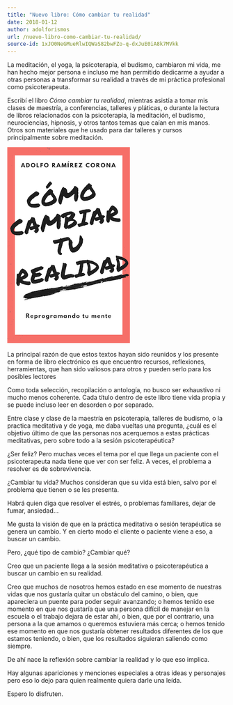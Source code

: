 ```yaml
---
title: "Nuevo libro: Cómo cambiar tu realidad"
date: 2018-01-12
author: adolforismos
url: /nuevo-libro-como-cambiar-tu-realidad/
source-id: 1xJO0NeGMueRlwIQWaS82bwFZo-q-dxJuE0iA8k7MVkk
---
```



La meditación, el yoga, la psicoterapia, el budismo, cambiaron mi vida, me han hecho mejor persona e incluso me han permitido dedicarme a ayudar a otras personas a transformar su realidad a través de mi práctica profesional como psicoterapeuta.

Escribí el libro _Cómo cambiar tu realidad_, mientras asistía a tomar mis clases de maestría, a conferencias, talleres y pláticas, o durante la lectura de libros relacionados con la psicoterapia, la meditación, el budismo, neurociencias, hipnosis, y otros tantos temas que caían en mis manos. Otros son materiales que he usado para dar talleres y cursos principalmente sobre meditación.

![Cómo cambiar tu realidad](/img/como-cambiar-tu-realidad-th.png)

<!--more-->

La principal razón de que estos textos hayan sido reunidos y los presente en forma de libro electrónico es que encuentro recursos, reflexiones, herramientas, que han sido valiosos para otros y pueden serlo para los posibles lectores

Como toda selección, recopilación o antología, no busco ser exhaustivo ni mucho menos coherente. Cada título dentro de este libro tiene vida propia y se puede incluso leer en desorden o por separado.

Entre clase y clase de la maestría en psicoterapia, talleres de budismo, o la practica meditativa y de yoga, me daba vueltas una pregunta, ¿cuál es el objetivo último de que las personas nos acerquemos a estas prácticas meditativas, pero sobre todo a la sesión psicoterapéutica?

¿Ser feliz? Pero muchas veces el tema por el que llega un paciente con el psicoterapeuta nada tiene que ver con ser feliz. A veces, el problema a resolver es de sobrevivencia. 

¿Cambiar tu vida? Muchos consideran que su vida está bien, salvo por el problema que tienen o se les presenta.

Habrá quien diga que resolver el estrés, o problemas familiares, dejar de fumar, ansiedad…

Me gusta la visión de que en la práctica meditativa o sesión terapéutica se genera un cambio. Y en cierto modo el cliente o paciente viene a eso, a buscar un cambio.

Pero, ¿qué tipo de cambio? ¿Cambiar qué?

Creo que un paciente llega a la sesión meditativa o psicoterapéutica a buscar un cambio en su realidad. 

Creo que muchos de nosotros hemos estado en ese momento de nuestras vidas que nos gustaría quitar un obstáculo del camino, o bien, que apareciera un puente para poder seguir avanzando; o hemos tenido ese momento en que nos gustaría que una persona difícil de manejar en la escuela o el trabajo dejara de estar ahí, o bien, que por el contrario, una persona a la que amamos o queremos estuviera más cerca; o hemos tenido ese momento en que nos gustaría obtener resultados diferentes de los que estamos teniendo, o bien, que los resultados siguieran saliendo como siempre.

De ahí nace la reflexión sobre cambiar la realidad y lo que eso implica.

Hay algunas apariciones y menciones especiales a otras ideas y personajes pero eso lo dejo para quien realmente quiera darle una leída.

Espero lo disfruten.

